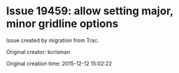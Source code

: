 # Issue 19459: allow setting major, minor gridline options

Issue created by migration from Trac.

Original creator: kcrisman

Original creation time: 2015-12-12 15:02:22


